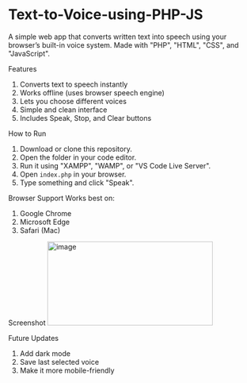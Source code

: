 # Text-to-Voice-using-PHP-JS
A simple web app that converts written text into speech using your browser’s built-in voice system.
Made with "PHP", "HTML", "CSS", and "JavaScript".

Features
1. Converts text to speech instantly
2. Works offline (uses browser speech engine)
3. Lets you choose different voices
4. Simple and clean interface
5. Includes Speak, Stop, and Clear buttons

How to Run
1. Download or clone this repository.
2. Open the folder in your code editor.
3. Run it using "XAMPP", "WAMP", or "VS Code Live Server".
4. Open `index.php` in your browser.
5. Type something and click "Speak".

Browser Support
Works best on:
1. Google Chrome
2. Microsoft Edge
3. Safari (Mac)

Screenshot
<img width="334" height="169" alt="image" src="https://github.com/user-attachments/assets/aa0220f0-69af-4615-9df9-1e13d9943dc6" />

Future Updates
1. Add dark mode
2. Save last selected voice
3. Make it more mobile-friendly
